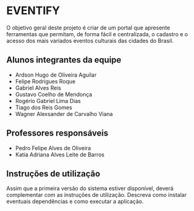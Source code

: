 # EVENTIFY

O objetivo geral deste projeto é criar de um portal que apresente ferramentas que permitam, de forma fácil e centralizada, o cadastro e o acesso dos mais variados eventos culturais das cidades do Brasil.

## Alunos integrantes da equipe

* Ardson Hugo de Oliveira Aguilar
* Felipe Rodrigues Roque
* Gabriel Alves Reis
* Gustavo Coelho de Mendonça
* Rogério Gabriel Lima Dias
* Tiago dos Reis Gomes
* Wagner Alexsander de Carvalho Viana

## Professores responsáveis

* Pedro Felipe Alves de Oliveira
* Katia Adriana Alves Leite de Barros

## Instruções de utilização

Assim que a primeira versão do sistema estiver disponível, deverá complementar com as instruções de utilização. Descreva como instalar eventuais dependências e como executar a aplicação.
